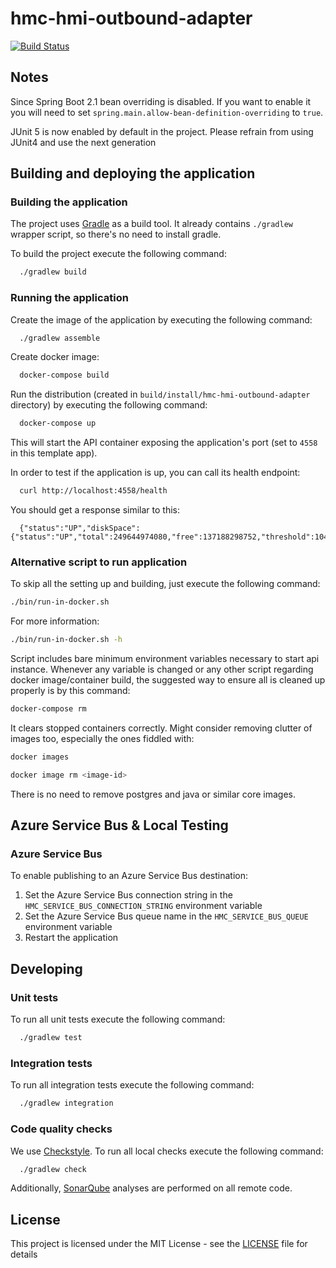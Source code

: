 # hmc-hmi-outbound-adapter

[![Build Status](https://travis-ci.org/hmcts/spring-boot-template.svg?branch=master)](https://travis-ci.org/hmcts/hmc-hmi-outbound-adapter)


## Notes

Since Spring Boot 2.1 bean overriding is disabled. If you want to enable it you will need to set `spring.main.allow-bean-definition-overriding` to `true`.

JUnit 5 is now enabled by default in the project. Please refrain from using JUnit4 and use the next generation

## Building and deploying the application

### Building the application

The project uses [Gradle](https://gradle.org) as a build tool. It already contains
`./gradlew` wrapper script, so there's no need to install gradle.

To build the project execute the following command:

```bash
  ./gradlew build
```

### Running the application

Create the image of the application by executing the following command:

```bash
  ./gradlew assemble
```

Create docker image:

```bash
  docker-compose build
```

Run the distribution (created in `build/install/hmc-hmi-outbound-adapter` directory)
by executing the following command:

```bash
  docker-compose up
```

This will start the API container exposing the application's port
(set to `4558` in this template app).

In order to test if the application is up, you can call its health endpoint:

```bash
  curl http://localhost:4558/health
```

You should get a response similar to this:

```
  {"status":"UP","diskSpace":{"status":"UP","total":249644974080,"free":137188298752,"threshold":10485760}}
```

### Alternative script to run application

To skip all the setting up and building, just execute the following command:

```bash
./bin/run-in-docker.sh
```

For more information:

```bash
./bin/run-in-docker.sh -h
```

Script includes bare minimum environment variables necessary to start api instance. Whenever any variable is changed or any other script regarding docker image/container build, the suggested way to ensure all is cleaned up properly is by this command:

```bash
docker-compose rm
```

It clears stopped containers correctly. Might consider removing clutter of images too, especially the ones fiddled with:

```bash
docker images

docker image rm <image-id>
```

There is no need to remove postgres and java or similar core images.

## Azure Service Bus & Local Testing

### Azure Service Bus

To enable publishing to an Azure Service Bus destination:

1. Set the Azure Service Bus connection string in the `HMC_SERVICE_BUS_CONNECTION_STRING` environment variable
1. Set the Azure Service Bus queue name in the `HMC_SERVICE_BUS_QUEUE` environment variable
1. Restart the application

## Developing

### Unit tests

To run all unit tests execute the following command:
```bash
  ./gradlew test
```

### Integration tests

To run all integration tests execute the following command:
```bash
  ./gradlew integration
```

### Code quality checks
We use [Checkstyle](http://checkstyle.sourceforge.net/).
To run all local checks execute the following command:

```bash
  ./gradlew check
```

Additionally, [SonarQube](https://sonarcloud.io/dashboard?id=uk.gov.hmcts.reform%3Ahmc-hmi-outbound-adapter)
analyses are performed on all remote code.

## License

This project is licensed under the MIT License - see the [LICENSE](LICENSE) file for details

